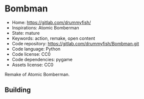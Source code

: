 # Bombman

- Home: https://gitlab.com/drummyfish/
- Inspirations: Atomic Bomberman
- State: mature
- Keywords: action, remake, open content
- Code repository: https://gitlab.com/drummyfish/Bombman.git
- Code language: Python
- Code license: CC0
- Code dependencies: pygame
- Assets license: CC0

Remake of Atomic Bomberman.

## Building
